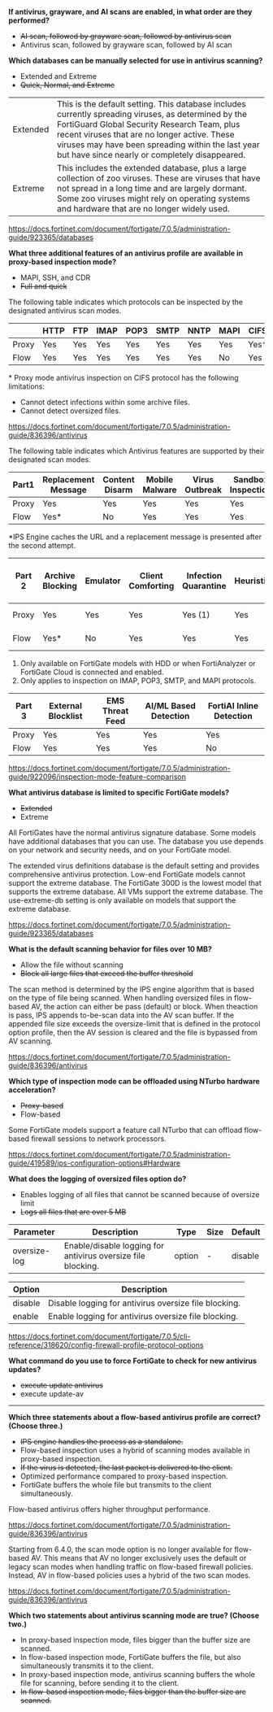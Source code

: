 **If antivirus, grayware, and AI scans are enabled, in what order are they performed?**

- ~~AI scan, followed by grayware scan, followed by antivirus scan~~
- Antivirus scan, followed by grayware scan, followed by AI scan

**Which databases can be manually selected for use in antivirus scanning?**

- Extended and Extreme
- ~~Quick, Normal, and Extreme~~

|||
| --- | --- |
| Extended | This is the default setting. This database includes currently spreading viruses, as determined by the FortiGuard Global Security Research Team, plus recent viruses that are no longer active. These viruses may have been spreading within the last year but have since nearly or completely disappeared. |
| Extreme | This includes the extended database, plus a large collection of zoo viruses. These are viruses that have not spread in a long time and are largely dormant. Some zoo viruses might rely on operating systems and hardware that are no longer widely used. |

https://docs.fortinet.com/document/fortigate/7.0.5/administration-guide/923365/databases

**What three additional features of an antivirus profile are available in proxy-based inspection mode?**

- MAPI, SSH, and CDR
- ~~Full and quick~~

The following table indicates which protocols can be inspected by the designated antivirus scan modes.

|| HTTP | FTP | IMAP | POP3 | SMTP | NNTP | MAPI | CIFS | SSH |
| --- | --- | --- | --- | --- | --- | --- | --- | --- | --- |
| Proxy | Yes | Yes | Yes | Yes | Yes | Yes | Yes | Yes* | Yes |
| Flow | Yes | Yes | Yes | Yes | Yes | Yes | No | Yes | No |

\* Proxy mode antivirus inspection on CIFS protocol has the following limitations:

- Cannot detect infections within some archive files.
- Cannot detect oversized files.

https://docs.fortinet.com/document/fortigate/7.0.5/administration-guide/836396/antivirus

The following table indicates which Antivirus features are supported by their designated scan modes.

| Part1 | Replacement Message | Content Disarm | Mobile Malware | Virus Outbreak | Sandbox Inspection | NAC Quarantine |
| --- | --- | --- | --- | --- | --- | --- |
| Proxy | Yes | Yes | Yes | Yes | Yes | Yes |
| Flow | Yes* | No | Yes | Yes | Yes | Yes |

\*IPS Engine caches the URL and a replacement message is presented after the second attempt.

| Part 2 | Archive Blocking | Emulator | Client Comforting | Infection Quarantine | Heuristics | Treat EXE as Virus |
| --- | --- | --- | --- | --- | --- | --- |
| Proxy | Yes | Yes | Yes | Yes (1) | Yes | Yes (2) |
| Flow | Yes* | No | Yes | Yes | Yes | Yes (2) |

1. Only available on FortiGate models with HDD or when FortiAnalyzer or FortiGate Cloud is connected and enabled.
2. Only applies to inspection on IMAP, POP3, SMTP, and MAPI protocols.

| Part 3 | External Blocklist | EMS Threat Feed | AI/ML Based Detection | FortiAI Inline Detection |
| --- | --- | --- | --- | --- |
| Proxy | Yes | Yes | Yes | Yes |
| Flow | Yes | Yes | Yes | No |

https://docs.fortinet.com/document/fortigate/7.0.5/administration-guide/922096/inspection-mode-feature-comparison

**What antivirus database is limited to specific FortiGate models?**

- ~~Extended~~
- Extreme

All FortiGates have the normal antivirus signature database. Some models have additional databases that you can use. The database you use depends on your network and security needs, and on your FortiGate model.

The extended virus definitions database is the default setting and provides comprehensive antivirus protection. Low-end FortiGate models cannot support the extreme database. The FortiGate 300D is the lowest model that supports the extreme database. All VMs support the extreme database. The use-extreme-db setting is only available on models that support the extreme database.

https://docs.fortinet.com/document/fortigate/7.0.5/administration-guide/923365/databases

**What is the default scanning behavior for files over 10 MB?**

- Allow the file without scanning
- ~~Block all large files that exceed the buffer threshold~~

The scan method is determined by the IPS engine algorithm that is based on the type of file being scanned. When handling oversized files in flow-based AV, the action can either be pass (default) or block. When theaction is pass, IPS appends to-be-scan data into the AV scan buffer. If the appended file size exceeds the oversize-limit that is defined in the protocol option profile, then the AV session is cleared and the file is bypassed from AV scanning.

https://docs.fortinet.com/document/fortigate/7.0.5/administration-guide/836396/antivirus

**Which type of inspection mode can be offloaded using NTurbo hardware acceleration?**

- ~~Proxy-based~~
- Flow-based

Some FortiGate models support a feature call NTurbo that can offload flow-based firewall sessions to network processors.

https://docs.fortinet.com/document/fortigate/7.0.5/administration-guide/419589/ips-configuration-options#Hardware

**What does the logging of oversized files option do?**

- Enables logging of all files that cannot be scanned because of oversize limit
- ~~Logs all files that are over 5 MB~~

| Parameter | Description | Type | Size | Default |
| --- | --- | --- | --- | --- |
| oversize-log | Enable/disable logging for antivirus oversize file blocking. | option | - | disable |

| Option | Description |
| --- | --- |
| disable | Disable logging for antivirus oversize file blocking. |
| enable | Enable logging for antivirus oversize file blocking. |

https://docs.fortinet.com/document/fortigate/7.0.5/cli-reference/318620/config-firewall-profile-protocol-options

**What command do you use to force FortiGate to check for new antivirus updates?**

- ~~execute update antivirus~~
- execute update-av

----------------------------------------------------------------------------------------------------

**Which three statements about a flow-based antivirus profile are correct? (Choose three.)**

- ~~IPS engine handles the process as a standalone.~~
- Flow-based inspection uses a hybrid of scanning modes available in proxy-based inspection.
- ~~If the virus is detected, the last packet is delivered to the client.~~
- Optimized performance compared to proxy-based inspection.
- FortiGate buffers the whole file but transmits to the client simultaneously.

Flow-based antivirus offers higher throughput performance.

https://docs.fortinet.com/document/fortigate/7.0.5/administration-guide/836396/antivirus

Starting from 6.4.0, the scan mode option is no longer available for flow-based AV. This means that AV no longer exclusively uses the default or legacy scan modes when handling traffic on flow-based firewall policies. Instead, AV in flow-based policies uses a hybrid of the two scan modes.

https://docs.fortinet.com/document/fortigate/7.0.5/administration-guide/836396/antivirus

**Which two statements about antivirus scanning mode are true? (Choose two.)**

- In proxy-based inspection mode, files bigger than the buffer size are scanned.
- In flow-based inspection mode, FortiGate buffers the file, but also simultaneously transmits it to the client.
- In proxy-based inspection mode, antivirus scanning buffers the whole file for scanning, before sending it to the client.
- ~~In flow-based inspection mode, files bigger than the buffer size are scanned.~~

